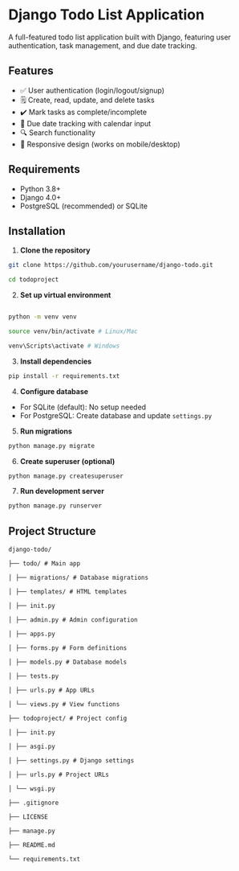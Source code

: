 # Django Todo List Application

A full-featured todo list application built with Django, featuring user authentication, task management, and due date tracking.

## Features

- ✅ User authentication (login/logout/signup)
- 🗒️ Create, read, update, and delete tasks
- ✔️ Mark tasks as complete/incomplete
- 📅 Due date tracking with calendar input
- 🔍 Search functionality
- 📱 Responsive design (works on mobile/desktop)

## Requirements

- Python 3.8+
- Django 4.0+
- PostgreSQL (recommended) or SQLite

## Installation

1. **Clone the repository**

```bash
git clone https://github.com/yourusername/django-todo.git

cd todoproject
```

2. **Set up virtual environment**
```bash

python -m venv venv

source venv/bin/activate # Linux/Mac

venv\Scripts\activate # Windows
```

3. **Install dependencies**

```bash
pip install -r requirements.txt
```

4. **Configure database**
- For SQLite (default): No setup needed
- For PostgreSQL: Create database and update `settings.py`

5. **Run migrations**
```bash
python manage.py migrate
```
6. **Create superuser (optional)**

```bash
python manage.py createsuperuser
```

7. **Run development server**

```bash
python manage.py runserver
```

## Project Structure
```
django-todo/

├── todo/ # Main app

│ ├── migrations/ # Database migrations

│ ├── templates/ # HTML templates

│ ├── init.py

│ ├── admin.py # Admin configuration

│ ├── apps.py

│ ├── forms.py # Form definitions

│ ├── models.py # Database models

│ ├── tests.py

│ ├── urls.py # App URLs

│ └── views.py # View functions

├── todoproject/ # Project config

│ ├── init.py

│ ├── asgi.py

│ ├── settings.py # Django settings

│ ├── urls.py # Project URLs

│ └── wsgi.py

├── .gitignore

├── LICENSE

├── manage.py

├── README.md

└── requirements.txt
```